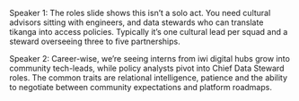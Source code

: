 Speaker 1: The roles slide shows this isn’t a solo act. You need cultural advisors sitting with engineers, and data stewards who can translate tikanga into access policies. Typically it’s one cultural lead per squad and a steward overseeing three to five partnerships.

Speaker 2: Career-wise, we’re seeing interns from iwi digital hubs grow into community tech-leads, while policy analysts pivot into Chief Data Steward roles. The common traits are relational intelligence, patience and the ability to negotiate between community expectations and platform roadmaps.
